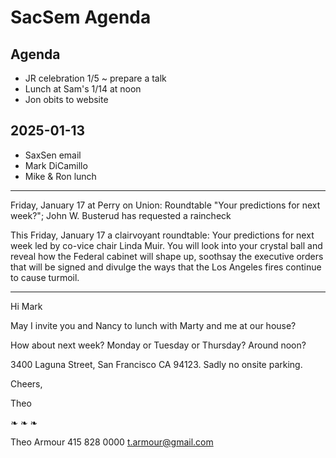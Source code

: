 # SacSem Agenda

## Agenda

* JR celebration 1/5 ~ prepare a talk
* Lunch at Sam's 1/14 at noon
* Jon obits to website

## 2025-01-13

* SaxSen email
* Mark DiCamillo
* Mike & Ron lunch

***

Friday, January 17 at Perry on Union: Roundtable "Your predictions for next week?"; John W. Busterud has requested a raincheck

This Friday, January 17 a clairvoyant roundtable: Your predictions for next week led by co-vice chair Linda Muir. You will look into your crystal ball and reveal how the Federal cabinet will shape up, soothsay the executive orders that will be signed and divulge the ways that the Los Angeles fires continue to cause turmoil.

***

Hi Mark

May I invite you and Nancy to lunch with Marty and me at our house?

How about next week? Monday or Tuesday or Thursday? Around noon?

3400 Laguna Street, San Francisco CA 94123. Sadly no onsite parking.

Cheers,

Theo

❧ ❧ ❧

Theo Armour
415 828 0000
t.armour@gmail.com

